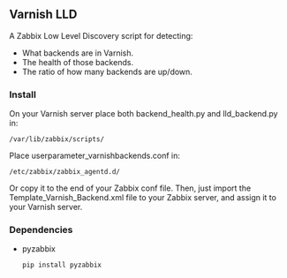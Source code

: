 ## Varnish LLD

A Zabbix Low Level Discovery script for detecting:

  * What backends are in Varnish.
  * The health of those backends.
  * The ratio of how many backends are up/down.

### Install

On your Varnish server place both backend_health.py and lld_backend.py in:

```
/var/lib/zabbix/scripts/
```

Place userparameter_varnishbackends.conf in:

```
/etc/zabbix/zabbix_agentd.d/
```

Or copy it to the end of your Zabbix conf file. Then, just import the
Template_Varnish_Backend.xml file to your Zabbix server, and assign it to your
Varnish server.

### Dependencies

  * pyzabbix
    ``` shell
    pip install pyzabbix
    ```
